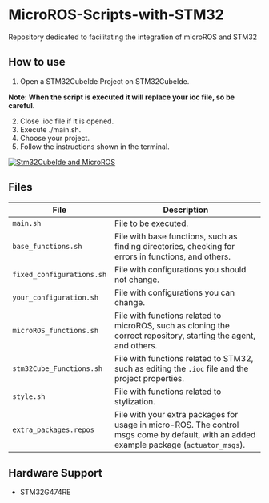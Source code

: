# MicroROS-Scripts-with-STM32
Repository dedicated to facilitating the integration of microROS and STM32


## How to use

1. Open a STM32CubeIde Project on STM32CubeIde.

**Note: When the script is executed it will replace your ioc file, so be careful.**

2. Close .ioc file if it is opened.
3. Execute ./main.sh.
4. Choose your project.
5. Follow the instructions shown in the terminal.

[![Stm32CubeIde and MicroROS](https://img.youtube.com/vi/mPAE4mRnuys/0.jpg)](https://www.youtube.com/watch?v=mPAE4mRnuys)



## Files
| File                     | Description                                                                                                   |
|--------------------------|---------------------------------------------------------------------------------------------------------------|
| `main.sh`               | File to be executed.                                                                                          |
| `base_functions.sh`      | File with base functions, such as finding directories, checking for errors in functions, and others.          |
| `fixed_configurations.sh`| File with configurations you should not change.                                                              |
| `your_configuration.sh`  | File with configurations you can change.                                                                     |
| `microROS_functions.sh`  | File with functions related to microROS, such as cloning the correct repository, starting the agent, and others.|
| `stm32Cube_Functions.sh` | File with functions related to STM32, such as editing the `.ioc` file and the project properties.             |
| `style.sh`               | File with functions related to stylization.                                                                  |
| `extra_packages.repos`   | File with your extra packages for usage in micro-ROS. The control msgs come by default, with an added example package (`actuator_msgs`).|


## Hardware Support

- STM32G474RE

